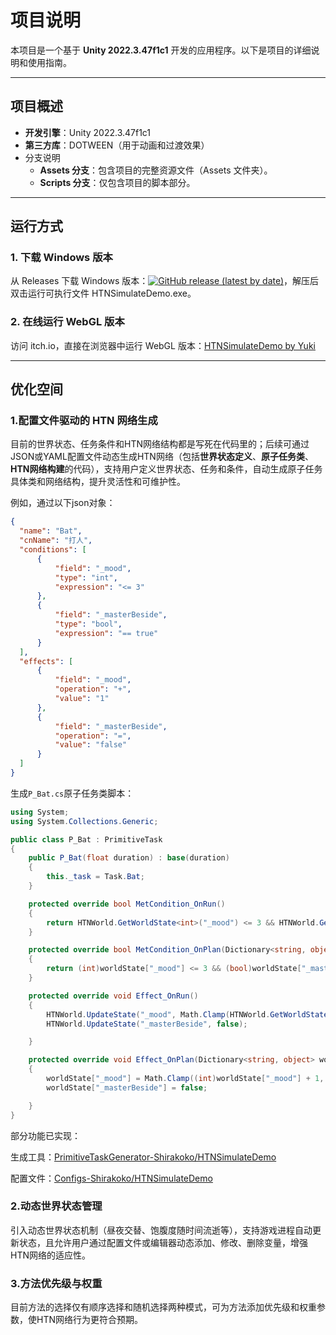 # 项目说明

本项目是一个基于 **Unity 2022.3.47f1c1** 开发的应用程序。以下是项目的详细说明和使用指南。

------

## 项目概述

- **开发引擎**：Unity 2022.3.47f1c1
- **第三方库**：DOTWEEN（用于动画和过渡效果）
- 分支说明
  - **Assets 分支**：包含项目的完整资源文件（Assets 文件夹）。
  - **Scripts 分支**：仅包含项目的脚本部分。

------

## 运行方式

### 1. 下载 Windows 版本

从 Releases 下载 Windows 版本：[![GitHub release (latest by date)](https://img.shields.io/github/v/release/Shirakoko/HTNSimulateDemo)](https://github.com/Shirakoko/HTNSimulateDemo/releases/tag/v1.0)，解压后双击运行可执行文件 HTNSimulateDemo.exe。

### 2. 在线运行 WebGL 版本

访问 itch.io，直接在浏览器中运行 WebGL 版本：[HTNSimulateDemo by Yuki](https://yukilovesgames.itch.io/htnsimulatedemo)

------

## 优化空间

### 1.配置文件驱动的 HTN 网络生成

目前的世界状态、任务条件和HTN网络结构都是写死在代码里的；后续可通过JSON或YAML配置文件动态生成HTN网络（包括**世界状态定义**、**原子任务类**、**HTN网络构建**的代码），支持用户定义世界状态、任务和条件，自动生成原子任务具体类和网络结构，提升灵活性和可维护性。

例如，通过以下json对象：

```json
{
  "name": "Bat",
  "cnName": "打人",
  "conditions": [
      {
          "field": "_mood",
          "type": "int",
          "expression": "<= 3"
      },
      {
          "field": "_masterBeside",
          "type": "bool",
          "expression": "== true"
      }
  ],
  "effects": [
      { 
          "field": "_mood", 
          "operation": "+", 
          "value": "1" 
      },
      { 
          "field": "_masterBeside", 
          "operation": "=", 
          "value": "false" 
      }
  ]
}
```

生成`P_Bat.cs`原子任务类脚本：

```csharp
using System;
using System.Collections.Generic;

public class P_Bat : PrimitiveTask
{
    public P_Bat(float duration) : base(duration)
    {
        this._task = Task.Bat;
    }

    protected override bool MetCondition_OnRun()
    {
        return HTNWorld.GetWorldState<int>("_mood") <= 3 && HTNWorld.GetWorldState<bool>("_masterBeside") == true;
    }

    protected override bool MetCondition_OnPlan(Dictionary<string, object> worldState)
    {
        return (int)worldState["_mood"] <= 3 && (bool)worldState["_masterBeside"] == true;
    }

    protected override void Effect_OnRun()
    {
        HTNWorld.UpdateState("_mood", Math.Clamp(HTNWorld.GetWorldState<int>("_mood") + 1, 0, 10));
        HTNWorld.UpdateState("_masterBeside", false);

    }

    protected override void Effect_OnPlan(Dictionary<string, object> worldState)
    {
        worldState["_mood"] = Math.Clamp((int)worldState["_mood"] + 1, 0, 10);
        worldState["_masterBeside"] = false;

    }
}
```

部分功能已实现：


生成工具：[PrimitiveTaskGenerator-Shirakoko/HTNSimulateDemo](https://github.com/Shirakoko/HTNSimulateDemo/tree/Assets/Editor/PrimitiveTaskGenerator)

配置文件：[Configs-Shirakoko/HTNSimulateDemo](https://github.com/Shirakoko/HTNSimulateDemo/tree/Assets/Configs)


### 2.动态世界状态管理

引入动态世界状态机制（昼夜交替、饱腹度随时间流逝等），支持游戏进程自动更新状态，且允许用户通过配置文件或编辑器动态添加、修改、删除变量，增强HTN网络的适应性。

### 3.方法优先级与权重

目前方法的选择仅有顺序选择和随机选择两种模式，可为方法添加优先级和权重参数，使HTN网络行为更符合预期。
